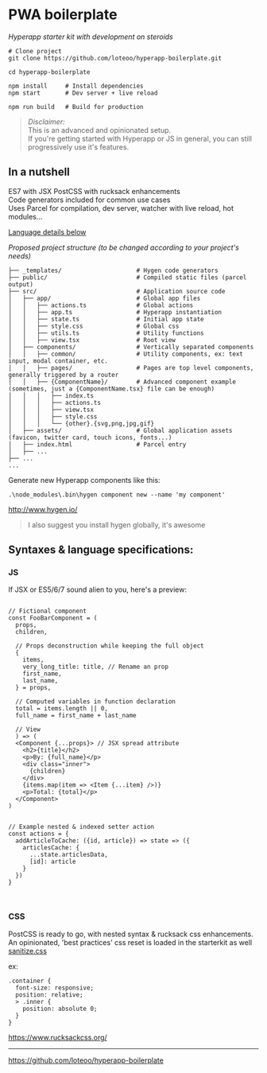 # PWA boilerplate
*Hyperapp starter kit with development on steroids*

```
# Clone project
git clone https://github.com/loteoo/hyperapp-boilerplate.git

cd hyperapp-boilerplate

npm install     # Install dependencies
npm start       # Dev server + live reload
```

```
npm run build   # Build for production
```


> *Disclaimer:*  
This is an advanced and opinionated setup.  
If you're getting started with Hyperapp or JS in general, 
you can still progressively use it's features.



## In a nutshell

ES7 with JSX
PostCSS with rucksack enhancements  
Code generators included for common use cases  
Uses Parcel for compilation, dev server, watcher with live reload, hot modules...  

[Language details below](https://github.com/loteoo/hyperapp-boilerplate#syntaxes--language-specifications)



*Proposed project structure (to be changed according to your project's needs)*

```
├── _templates/                     # Hygen code generators
├── public/                         # Compiled static files (parcel output)
├── src/                            # Application source code
│   ├── app/                        # Global app files
│   │   ├── actions.ts              # Global actions
│   │   ├── app.ts                  # Hyperapp instantiation
│   │   ├── state.ts                # Initial app state
│   │   ├── style.css               # Global css
│   │   ├── utils.ts                # Utility functions
│   │   ├── view.tsx                # Root view
│   ├── components/                 # Vertically separated components
│   │   ├── common/                 # Utility components, ex: text input, modal container, etc.
│   │   ├── pages/                  # Pages are top level components, generally triggered by a router
│   │   ├── {ComponentName}/        # Advanced component example (sometimes, just a {ComponentName.tsx} file can be enough)
│   │   │   ├── index.ts
│   │   │   ├── actions.ts
│   │   │   ├── view.tsx
│   │   │   ├── style.css
│   │   │   └── {other}.{svg,png,jpg,gif}
│   ├── assets/                     # Global application assets (favicon, twitter card, touch icons, fonts...)
│   ├── index.html                  # Parcel entry
│   ├── ...
├── ...
...
```





Generate new Hyperapp components like this:
```
.\node_modules\.bin\hygen component new --name 'my component'
```
http://www.hygen.io/

> I also suggest you install hygen globally, it's awesome




## Syntaxes & language specifications:

### JS 
If JSX or ES5/6/7 sound alien to you, here's a preview:  
```

// Fictional component
const FooBarComponent = (
  props,
  children,

  // Props deconstruction while keeping the full object
  {
    items,
    very_long_title: title, // Rename an prop
    first_name,
    last_name,
  } = props,

  // Computed variables in function declaration
  total = items.length || 0,
  full_name = first_name + last_name

  // View
  ) => (
  <Component {...props}> // JSX spread attribute
    <h2>{title}</h2>
    <p>By: {full_name}</p>
    <div class="inner">
      {children}
    </div>
    {items.map(item => <Item {...item} />)}
    <p>Total: {total}</p>
  </Component>
)


// Example nested & indexed setter action
const actions = {
  addArticleToCache: ({id, article}) => state => ({
    articlesCache: {
      ...state.articlesData,
      [id]: article
    }
  })
}



```




### CSS 
PostCSS is ready to go, with nested syntax & rucksack css enhancements.
An opinionated, 'best practices' css reset is loaded in the starterkit as well  
[sanitize.css](https://github.com/csstools/sanitize.css)

ex:
```
.container {
  font-size: responsive;
  position: relative;
  > .inner {
    position: absolute 0;
  }
}
```
https://www.rucksackcss.org/



---


https://github.com/loteoo/hyperapp-boilerplate

